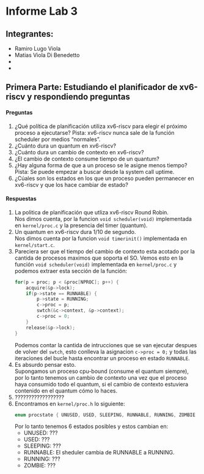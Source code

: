# Informe Lab 3

## Integrantes:
 - Ramiro Lugo Viola
 - Matias Viola Di Benedetto
 -
 -

## Primera Parte: Estudiando el planificador de xv6-riscv y respondiendo preguntas

#### Preguntas
1. ¿Qué política de planificación utiliza xv6-riscv para elegir el próximo proceso a ejecutarse? Pista: xv6-riscv nunca sale de la función scheduler por medios “normales”.
2. ¿Cuánto dura un quantum en xv6-riscv?
3. ¿Cuánto dura un cambio de contexto en xv6-riscv?
4. ¿El cambio de contexto consume tiempo de un quantum?
5. ¿Hay alguna forma de que a un proceso se le asigne menos tiempo? Pista: Se puede empezar a buscar desde la system call uptime.
6. ¿Cúales son los estados en los que un proceso pueden permanecer en xv6-riscv y que los hace cambiar de estado?

#### Respuestas
1. La politica de planificación que utliza xv6-riscv Round Robin. <br/>
   Nos dimos cuenta, por la funcion `void scheduler(void)` implementada en `kernel/proc.c` y la presencia del timer (quantum).
2. Un quantum en xv6-riscv dura 1/10 de segundo. <br/>
   Nos dimos cuenta por la funcion `void timerinit()` implementada en `kernel/start.c`.
3. Pareciera ser que el tiempo del cambio de contexto esta acotado por la cantida de procesos maximos que soporta el SO. Vemos esto en la función `void scheduler(void)` implementada en `kernel/proc.c` y podemos extraer esta sección de la función: <br/> 
    ``` c 
    for(p = proc; p < &proc[NPROC]; p++) {
        acquire(&p->lock);
        if(p->state == RUNNABLE) {
            p->state = RUNNING;
            c->proc = p;
            swtch(&c->context, &p->context);
            c->proc = 0;
        }
        release(&p->lock);
    }
    ```
    Podemos contar la cantida de intrucciones que se van ejecutar despues de volver del `swtch`, esto conlleva la asignacion `c->proc = 0;` y todas las iteraciones del bucle hasta encontrar un proceso en estado `RUNNABLE`.
4. Es absurdo pensar esto. <br/>
   Supongamos un proceso cpu-bound (consume el quantum siempre), por lo tanto tenemos un cambio de contexto una vez que el proceso haya consumido todo el quantum, si el cambio de contexto estuviera contenido en el quantum cómo lo haces.
5. ??????????????????
6. Encontramos en `kernel/proc.h` lo siguiente: <br/>
   ```c
   enum procstate { UNUSED, USED, SLEEPING, RUNNABLE, RUNNING, ZOMBIE };
   ```
   Por lo tanto tenemos 6 estados posibles y estos cambian en: 
   - UNUSED: ???
   - USED:   ???
   - SLEEPING: ???
   - RUNNABLE: El sheduler cambia de RUNNABLE a RUNNING.
   - RUNNING: ???
   - ZOMBIE:  ???

